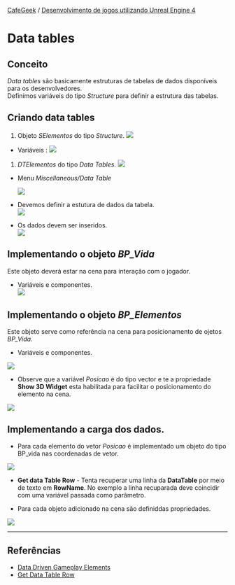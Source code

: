 [CafeGeek](https://myerco.github.io/unreal-engine)  / [Desenvolvimento de jogos utilizando Unreal Engine 4](https://myerco.github.io/unreal-engine/unreal.html)

# Data tables

## Conceito
*Data tables* são basicamente estruturas de tabelas de dados disponíveis para os desenvolvedores.  
Definimos variáveis do tipo *Structure* para definir a estrutura das tabelas.

## Criando data tables
1. Objeto *SElementos* do tipo *Structure*.  ![](../imagens/estruturas/estruturas7.png)
  - Variáveis :
  ![](../imagens/estruturas/estruturas9.png)

1. *DTElementos* do tipo *Data Tables*. ![](../imagens/estruturas/estruturas8.png)
- Menu *Miscellaneous/Data Table*

  ![](../imagens/estruturas/estruturas14.png)
- Devemos definir a estutura de dados da tabela.  
  ![](../imagens/estruturas/estruturas17.png)

- Os dados devem ser inseridos.  
![](../imagens/estruturas/estruturas10.png)

## Implementando o objeto *BP_Vida*
Este objeto deverá estar na cena para interação com o jogador.
  - Variáveis e componentes.  
  ![](../imagens/estruturas/estruturas11.png)

## Implementando o objeto *BP_Elementos*
Este objeto serve como referência na cena para posicionamento de ojetos *BP_Vida*.
  - Variáveis e componentes.

  ![](../imagens/estruturas/estruturas15.png)
  - Observe que a variável *Posicao* é do tipo vector e te a propriedade **Show 3D Widget** esta habilitada para facilitar o posicionamento do elemento na cena.

  ![](../imagens/estruturas/estruturas16.png)

## Implementando a carga dos dados.

  - Para cada elemento do vetor *Posicao* é implementado um objeto do tipo BP_vida nas coordenadas de vetor.

  ![](../imagens/estruturas/estruturas12.png)

  - **Get data Table Row** - Tenta recuperar uma linha da **DataTable** por meio de texto em **RowName**.
  No exemplo a linha recuparada deve coincidir com uma variável passada como parâmetro.

  - Para cada objeto adicionado na cena são definiddas propriedades.

![](../imagens/estruturas/estruturas13.png)



***
## Referências
- [Data Driven Gameplay Elements](https://docs.unrealengine.com/en-US/InteractiveExperiences/DataDriven/index.html)
- [Get Data Table Row](https://docs.unrealengine.com/en-US/BlueprintAPI/Utilities/GetDataTableRow/index.html)
